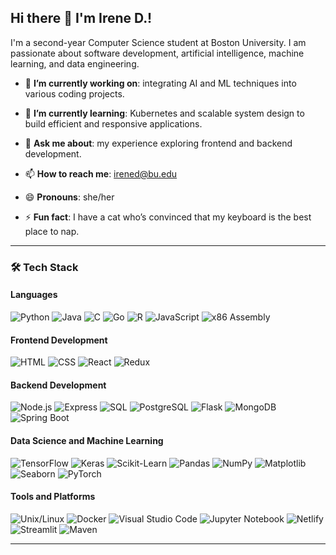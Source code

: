 ## Hi there 👋 I'm Irene D.!

I'm a second-year Computer Science student at Boston University. I am passionate about software development, artificial intelligence, machine learning, and data engineering. 


- 🔭 **I’m currently working on**: integrating AI and ML techniques into various coding projects.
  
- 🌱 **I’m currently learning**: Kubernetes and scalable system design to build efficient and responsive applications.
  
- 💬 **Ask me about**: my experience exploring frontend and backend development.
  
- 📫 **How to reach me**: [irened@bu.edu](mailto:irened@bu.edu)
  
- 😄 **Pronouns**: she/her
  
- ⚡ **Fun fact**: I have a cat who’s convinced that my keyboard is the best place to nap.

---

### 🛠️ Tech Stack

#### Languages
![Python](https://img.shields.io/badge/-Python-3776AB?style=flat&logo=python&logoColor=white)
![Java](https://img.shields.io/badge/-Java-007396?style=flat&logo=java&logoColor=white)
![C](https://img.shields.io/badge/-C-A8B9CC?style=flat&logo=c&logoColor=black)
![Go](https://img.shields.io/badge/-Go-00ADD8?style=flat&logo=go&logoColor=white)
![R](https://img.shields.io/badge/-R-276DC3?style=flat&logo=r&logoColor=white)
![JavaScript](https://img.shields.io/badge/-JavaScript-F7DF1E?style=flat&logo=javascript&logoColor=black)
![x86 Assembly](https://img.shields.io/badge/-x86%20Assembly-007ACC?style=flat)

#### Frontend Development
![HTML](https://img.shields.io/badge/-HTML-E34F26?style=flat&logo=html5&logoColor=white)
![CSS](https://img.shields.io/badge/-CSS-1572B6?style=flat&logo=css3&logoColor=white)
![React](https://img.shields.io/badge/-React-61DAFB?style=flat&logo=react&logoColor=black)
![Redux](https://img.shields.io/badge/-Redux-764ABC?style=flat&logo=redux&logoColor=white)

#### Backend Development
![Node.js](https://img.shields.io/badge/-Node.js-339933?style=flat&logo=node.js&logoColor=white)
![Express](https://img.shields.io/badge/-Express-000000?style=flat&logo=express&logoColor=white)
![SQL](https://img.shields.io/badge/-SQL-4479A1?style=flat&logo=postgresql&logoColor=white)
![PostgreSQL](https://img.shields.io/badge/-PostgreSQL-4169E1?style=flat&logo=postgresql&logoColor=white)
![Flask](https://img.shields.io/badge/-Flask-000000?style=flat&logo=flask&logoColor=white)
![MongoDB](https://img.shields.io/badge/-MongoDB-47A248?style=flat&logo=mongodb&logoColor=white)
![Spring Boot](https://img.shields.io/badge/-Spring%20Boot-6DB33F?style=flat&logo=springboot&logoColor=white)

#### Data Science and Machine Learning
![TensorFlow](https://img.shields.io/badge/-TensorFlow-FF6F00?style=flat&logo=tensorflow&logoColor=white)
![Keras](https://img.shields.io/badge/-Keras-D00000?style=flat&logo=keras&logoColor=white)
![Scikit-Learn](https://img.shields.io/badge/-Scikit%20Learn-F7931E?style=flat&logo=scikit-learn&logoColor=black)
![Pandas](https://img.shields.io/badge/-Pandas-150458?style=flat&logo=pandas&logoColor=white)
![NumPy](https://img.shields.io/badge/-NumPy-013243?style=flat&logo=numpy&logoColor=white)
![Matplotlib](https://img.shields.io/badge/-Matplotlib-1A202C?style=flat&logo=python&logoColor=white)
![Seaborn](https://img.shields.io/badge/-Seaborn-4C8CBF?style=flat&logo=python&logoColor=white)
![PyTorch](https://img.shields.io/badge/-PyTorch-EE4C2C?style=flat&logo=pytorch&logoColor=white)

#### Tools and Platforms
![Unix/Linux](https://img.shields.io/badge/-Linux-FCC624?style=flat&logo=linux&logoColor=black)
![Docker](https://img.shields.io/badge/-Docker-2496ED?style=flat&logo=docker&logoColor=white)
![Visual Studio Code](https://img.shields.io/badge/-VS%20Code-007ACC?style=flat&logo=visual-studio-code&logoColor=white)
![Jupyter Notebook](https://img.shields.io/badge/-Jupyter-F37626?style=flat&logo=jupyter&logoColor=white)
![Netlify](https://img.shields.io/badge/-Netlify-00C7B7?style=flat&logo=netlify&logoColor=white)
![Streamlit](https://img.shields.io/badge/-Streamlit-FF4B4B?style=flat&logo=streamlit&logoColor=white)
![Maven](https://img.shields.io/badge/-Maven-C71A36?style=flat&logo=apache-maven&logoColor=white)

---
